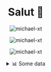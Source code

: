 <h1 align="center">Salut 👋</h1>

<p align="center"> <img src="https://komarev.com/ghpvc/?username=michael-xt" alt="michael-xt" /> 
</p>

<p align="center"><img align="center" src="https://github-readme-stats.vercel.app/api/top-langs/?username=michael-xt&layout=compact&theme=dark&show_icons=true" alt="michael-xt" /></p>
<p align="center"><img align="center" src="https://github-readme-stats.vercel.app/api?username=michael-xt&show_icons=true&theme=dark&show_icons=true" alt="michael-xt" /></p>

<details align="center"><summary>📊 Some data</summary>
<p>

<!--START_SECTION:waka-->
**🐱 My Github Data** 

> 🏆 109 Contributions in the Year 2021
 > 
> 📦 9.6 MB Used in Github's Storage 
 > 
> 🚫 Not Opted to Hire
 > 
> 📜 5 Public Repositories 
 > 
> 🔑 26 Private Repositories  
 > 
**I'm an Early 🐤** 

```text
🌞 Morning    90 commits     ███████░░░░░░░░░░░░░░░░░░   30.61% 
🌆 Daytime    86 commits     ███████░░░░░░░░░░░░░░░░░░   29.25% 
🌃 Evening    114 commits    █████████░░░░░░░░░░░░░░░░   38.78% 
🌙 Night      4 commits      ░░░░░░░░░░░░░░░░░░░░░░░░░   1.36%

```
📅 **I'm Most Productive on Wednesday** 

```text
Monday       26 commits     ██░░░░░░░░░░░░░░░░░░░░░░░   8.84% 
Tuesday      42 commits     ███░░░░░░░░░░░░░░░░░░░░░░   14.29% 
Wednesday    66 commits     █████░░░░░░░░░░░░░░░░░░░░   22.45% 
Thursday     50 commits     ████░░░░░░░░░░░░░░░░░░░░░   17.01% 
Friday       53 commits     ████░░░░░░░░░░░░░░░░░░░░░   18.03% 
Saturday     30 commits     ██░░░░░░░░░░░░░░░░░░░░░░░   10.2% 
Sunday       27 commits     ██░░░░░░░░░░░░░░░░░░░░░░░   9.18%

```


📊 **This Week I Spent My Time On** 

```text
🔥 Editors: 
VS Code                  2 hrs               ████████████░░░░░░░░░░░░░   51.43% 
Visual Studio            1 hr 53 mins        ████████████░░░░░░░░░░░░░   48.57%

💻 Operating System: 
Windows                  3 hrs 54 mins       █████████████████████████   100.0%

```

**I Mostly Code in JavaScript** 

```text
JavaScript               10 repos            █████████░░░░░░░░░░░░░░░░   35.71% 
Java                     8 repos             ███████░░░░░░░░░░░░░░░░░░   28.57% 
Vue                      3 repos             ██░░░░░░░░░░░░░░░░░░░░░░░   10.71% 
Lua                      2 repos             █░░░░░░░░░░░░░░░░░░░░░░░░   7.14% 
PHP                      1 repo              █░░░░░░░░░░░░░░░░░░░░░░░░   3.57%

```



 Last Updated on 26/06/2021
<!--END_SECTION:waka-->
</p>
